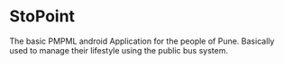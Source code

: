 StoPoint
========

The basic PMPML android Application for the people of Pune. Basically used to manage their lifestyle using the public bus system.
